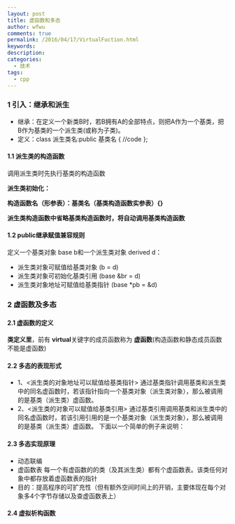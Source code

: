 ```yaml
---
layout: post
title: 虚函数和多态
author: wfwu
comments: true
permalink: /2016/04/17/VirtualFuction.html
keywords:
description:
categories:
  - 技术
tags:
  - cpp
---
```


### 1 引入：继承和派生

* 继承：在定义一个新类B时，若B拥有A的全部特点，则把A作为一个基类，把B作为基类的一个派生类(或称为子类)。
* 定义：class 派生类名:public 基类名
         {
            //code
         };

#### 1.1 派生类的构造函数

调用派生类时先执行基类的构造函数
 
**派生类初始化：** 

**构造函数名（形参表）：基类名（基类构造函数实参表）{}**

**派生类构造函数中省略基类构造函数时，将自动调用基类构造函数**

#### 1.2 public继承赋值兼容规则

定义一个基类对象 base b和一个派生类对象 derived d：

* 派生类对象可赋值给基类对象 (b = d)
* 派生类对象可初始化基类引用 (base &br = d)
* 派生类对象地址可赋值给基类指针 (base *pb = &d)

### 2 虚函数及多态

#### 2.1 虚函数的定义

**类定义里**，前有 **virtual**关键字的成员函数称为 **虚函数**(构造函数和静态成员函数不能是虚函数)

#### 2.2 多态的表现形式

* 1、<派生类的对象地址可以赋值给基类指针>
    通过基类指针调用基类和派生类中的同名虚函数时，若该指针指向一个基类对象（派生类对象），那么被调用的是基类（派生类）虚函数。
* 2、<派生类的对象可以赋值给基类引用>
    通过基类引用调用基类和派生类中的同名虚函数时，若该引用引用的是一个基类对象（派生类对象），那么被调用的是基类（派生类）虚函数。
    下面以一个简单的例子来说明：

#### 2.3 多态实现原理

  * 动态联编
  * 虚函数表
        每一个有虚函数的的类（及其派生类）都有个虚函数表。该类任何对象中都存放着虚函数表的指针
  * 目的：提高程序的可扩充性（但有额外空间时间上的开销，主要体现在每个对象多4个字节存储以及查虚函数表上）
  
#### 2.4 虚拟析构函数
